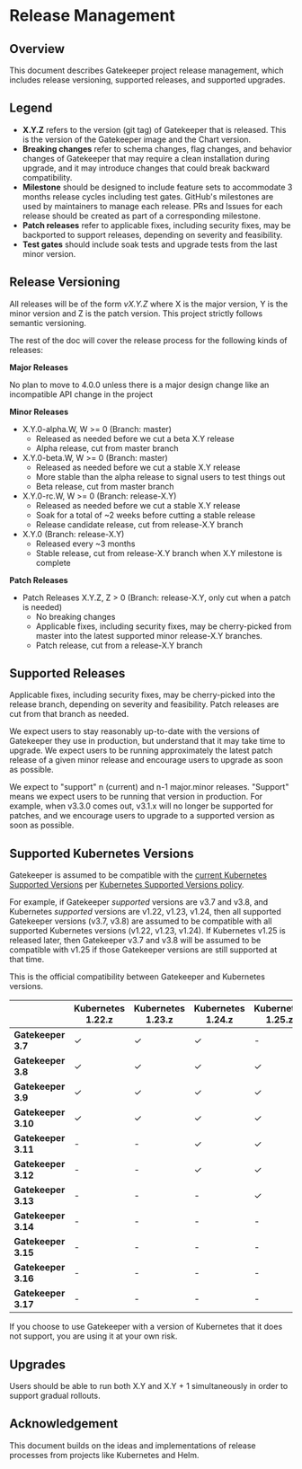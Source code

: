 # Release Management

## Overview

This document describes Gatekeeper project release management, which includes release versioning, supported releases, and supported upgrades.

## Legend

- **X.Y.Z** refers to the version (git tag) of Gatekeeper that is released. This is the version of the Gatekeeper image and the Chart version.
- **Breaking changes** refer to schema changes, flag changes, and behavior changes of Gatekeeper that may require a clean installation during upgrade, and it may introduce changes that could break backward compatibility.
- **Milestone** should be designed to include feature sets to accommodate 3 months release cycles including test gates. GitHub's milestones are used by maintainers to manage each release. PRs and Issues for each release should be created as part of a corresponding milestone.
- **Patch releases** refer to applicable fixes, including security fixes, may be backported to support releases, depending on severity and feasibility.
- **Test gates** should include soak tests and upgrade tests from the last minor version.

## Release Versioning

All releases will be of the form _vX.Y.Z_ where X is the major version, Y is the minor version and Z is the patch version. This project strictly follows semantic versioning.

The rest of the doc will cover the release process for the following kinds of releases:

**Major Releases**

No plan to move to 4.0.0 unless there is a major design change like an incompatible API change in the project

**Minor Releases**

- X.Y.0-alpha.W, W >= 0 (Branch: master)
    - Released as needed before we cut a beta X.Y release
    - Alpha release, cut from master branch
- X.Y.0-beta.W, W >= 0 (Branch: master)
    - Released as needed before we cut a stable X.Y release
    - More stable than the alpha release to signal users to test things out
    - Beta release, cut from master branch
- X.Y.0-rc.W, W >= 0 (Branch: release-X.Y)
    - Released as needed before we cut a stable X.Y release
    - Soak for a total of ~2 weeks before cutting a stable release
    - Release candidate release, cut from release-X.Y branch
- X.Y.0 (Branch: release-X.Y)
    - Released every ~3 months
    - Stable release, cut from release-X.Y branch when X.Y milestone is complete

**Patch Releases**

- Patch Releases X.Y.Z, Z > 0 (Branch: release-X.Y, only cut when a patch is needed)
    - No breaking changes
    - Applicable fixes, including security fixes, may be cherry-picked from master into the latest supported minor release-X.Y branches.
    - Patch release, cut from a release-X.Y branch

## Supported Releases

Applicable fixes, including security fixes, may be cherry-picked into the release branch, depending on severity and feasibility. Patch releases are cut from that branch as needed.

We expect users to stay reasonably up-to-date with the versions of Gatekeeper they use in production, but understand that it may take time to upgrade. We expect users to be running approximately the latest patch release of a given minor release and encourage users to upgrade as soon as possible.

We expect to "support" n (current) and n-1 major.minor releases. "Support" means we expect users to be running that version in production. For example, when v3.3.0 comes out, v3.1.x will no longer be supported for patches, and we encourage users to upgrade to a supported version as soon as possible.

## Supported Kubernetes Versions

Gatekeeper is assumed to be compatible with the [current Kubernetes Supported Versions](https://kubernetes.io/releases/patch-releases/#detailed-release-history-for-active-branches) per [Kubernetes Supported Versions policy](https://kubernetes.io/releases/version-skew-policy/).

For example, if Gatekeeper _supported_ versions are v3.7 and v3.8, and Kubernetes _supported_ versions are v1.22, v1.23, v1.24, then all supported Gatekeeper versions (v3.7, v3.8) are assumed to be compatible with all supported Kubernetes versions (v1.22, v1.23, v1.24). If Kubernetes v1.25 is released later, then Gatekeeper v3.7 and v3.8 will be assumed to be compatible with v1.25 if those Gatekeeper versions are still supported at that time.

This is the official compatibility between Gatekeeper and Kubernetes versions.

|                     | Kubernetes 1.22.z | Kubernetes 1.23.z | Kubernetes 1.24.z | Kubernetes 1.25.z | Kubernetes 1.26.z | Kubernetes 1.27.z | Kubernetes 1.28.z | Kubernetes 1.29.z | Kubernetes 1.30.z | Kubernetes 1.31.z |
|---------------------|-------------------|-------------------|-------------------|-------------------|-------------------|-------------------|-------------------|-------------------|-------------------|-------------------|
| **Gatekeeper 3.7**  | ✓                 | ✓                 | ✓                 | -                 | -                 | -                 | -                 | -                 | -                 | -                 |
| **Gatekeeper 3.8**  | ✓                 | ✓                 | ✓                 | ✓                 | -                 | -                 | -                 | -                 | -                 | -                 |
| **Gatekeeper 3.9**  | ✓                 | ✓                 | ✓                 | ✓                 | ✓                 | -                 | -                 | -                 | -                 | -                 |
| **Gatekeeper 3.10** | ✓                 | ✓                 | ✓                 | ✓                 | ✓                 | ✓                 | -                 | -                 | -                 | -                 |
| **Gatekeeper 3.11** | -                 | -                 | ✓                 | ✓                 | ✓                 | ✓                 | -                 | -                 | -                 | -                 |
| **Gatekeeper 3.12** | -                 | -                 | ✓                 | ✓                 | ✓                 | ✓                 | ✓                 | -                 | -                 | -                 |
| **Gatekeeper 3.13** | -                 | -                 | -                 | ✓                 | ✓                 | ✓                 | ✓                 | ✓                 | -                 | -                 |
| **Gatekeeper 3.14** | -                 | -                 | -                 | -                 | ✓                 | ✓                 | ✓                 | ✓                 | ✓                 | -                 |
| **Gatekeeper 3.15** | -                 | -                 | -                 | -                 | ✓                 | ✓                 | ✓                 | ✓                 | ✓                 | ✓                 |
| **Gatekeeper 3.16** | -                 | -                 | -                 | -                 | -                 | ✓                 | ✓                 | ✓                 | ✓                 | ✓                 |
| **Gatekeeper 3.17** | -                 | -                 | -                 | -                 | -                 | -                 | ✓                 | ✓                 | ✓                 | ✓                 |

If you choose to use Gatekeeper with a version of Kubernetes that it does not support, you are using it at your own risk.

## Upgrades

Users should be able to run both X.Y and X.Y + 1 simultaneously in order to support gradual rollouts.

## Acknowledgement

This document builds on the ideas and implementations of release processes from projects like Kubernetes and Helm.
